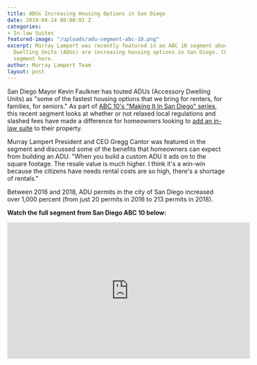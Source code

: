 ```yaml
---
title: ADUs Increasing Housing Options in San Diego
date: 2019-04-24 00:00:01 Z
categories:
- In-law Suites
featured-image: "/uploads/adu-segment-abc-10.png"
excerpt: Murray Lampert was recently featured in an ABC 10 segment about how Accessory
  Dwelling Units (ADUs) are increasing housing options in San Diego. Check out the
  segment here.
author: Murray Lampert Team
layout: post
---
```


San Diego Mayor Kevin Faulkner has touted ADUs (Accessory Dwelling Units) as "some of the fastest housing options that we bring for renters, for families, for seniors." As part of [ABC 10's "Making It In San Diego" series](https://www.10news.com/news/making-it-in-san-diego/making-it-in-san-diego-granny-flat-permits-soar), this recent segment looks at whether or not relaxed local regulations and slashed fees have made a difference for homeowners looking to [add an in-law suite](/san-diego-in-law-suites) to their property.

Murray Lampert President and CEO Gregg Cantor was featured in the segment and discussed some of the benefits that homeowners can expect from building an ADU. "When you build a custom ADU it ads on to the square footage. The resale value is much higher. I think it's a win-win because the citizens have needs rental costs are so high, there's a shortage of rentals."

Between 2016 and 2018, ADU permits in the city of San Diego increased over 1,000 percent (from just 20 permits in 2016 to 213 permits in 2018).

**Watch the full segment from San Diego ABC 10 below:**

<div class="flex-video">
  <iframe width="560" height="315" src="https://www.youtube.com/embed/ghhPhEmTEgQ?rel=0&amp;showinfo=0" frameborder="0" allowfullscreen></iframe>
</div>
